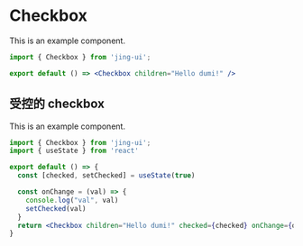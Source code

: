 # Checkbox

This is an example component.

```jsx
import { Checkbox } from 'jing-ui';

export default () => <Checkbox children="Hello dumi!" />
```

## 受控的 checkbox

This is an example component.

```jsx
import { Checkbox } from 'jing-ui';
import { useState } from 'react'

export default () => {
  const [checked, setChecked] = useState(true)

  const onChange = (val) => {
    console.log("val", val)
    setChecked(val)
  }
  return <Checkbox children="Hello dumi!" checked={checked} onChange={onChange} />
}
```
